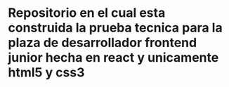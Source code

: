 # Repositorio en el cual esta construida la prueba tecnica para la plaza de desarrollador frontend junior hecha en react y unicamente html5 y css3


